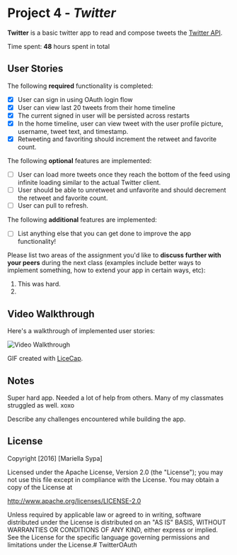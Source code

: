 # Project 4 - *Twitter*

**Twitter** is a basic twitter app to read and compose tweets the [Twitter API](https://apps.twitter.com/).

Time spent: **48** hours spent in total

## User Stories

The following **required** functionality is completed:

- [x] User can sign in using OAuth login flow
- [x] User can view last 20 tweets from their home timeline
- [x] The current signed in user will be persisted across restarts
- [x] In the home timeline, user can view tweet with the user profile picture, username, tweet text, and timestamp.
- [x] Retweeting and favoriting should increment the retweet and favorite count.

The following **optional** features are implemented:

- [ ] User can load more tweets once they reach the bottom of the feed using infinite loading similar to the actual Twitter client.
- [ ] User should be able to unretweet and unfavorite and should decrement the retweet and favorite count.
- [ ] User can pull to refresh.

The following **additional** features are implemented:

- [ ] List anything else that you can get done to improve the app functionality!

Please list two areas of the assignment you'd like to **discuss further with your peers** during the next class (examples include better ways to implement something, how to extend your app in certain ways, etc):

1. This was hard.
2. 

## Video Walkthrough 

Here's a walkthrough of implemented user stories:

<img src='http://imgur.com/SLn2u9X' title='Video Walkthrough' width='' alt='Video Walkthrough' />

GIF created with [LiceCap](http://www.cockos.com/licecap/).

## Notes
Super hard app. Needed a lot of help from others. Many of my classmates struggled as well. xoxo

Describe any challenges encountered while building the app.

## License

Copyright [2016] [Mariella Sypa]

Licensed under the Apache License, Version 2.0 (the "License");
you may not use this file except in compliance with the License.
You may obtain a copy of the License at

http://www.apache.org/licenses/LICENSE-2.0

Unless required by applicable law or agreed to in writing, software
distributed under the License is distributed on an "AS IS" BASIS,
WITHOUT WARRANTIES OR CONDITIONS OF ANY KIND, either express or implied.
See the License for the specific language governing permissions and
limitations under the License.# TwitterOAuth

